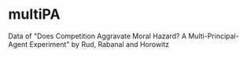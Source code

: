 # multiPA
Data of "Does Competition Aggravate Moral Hazard? A Multi-Principal-Agent Experiment" by Rud, Rabanal and Horowitz

